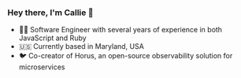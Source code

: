 ### Hey there, I'm Callie 👋

- 👩‍💻 Software Engineer with several years of experience in both JavaScript and Ruby
- 🇺🇸 Currently based in Maryland, USA
- 🐦 Co-creator of Horus, an open-source observability solution for microservices

<!--
**callieburuchara/callieburuchara** is a ✨ _special_ ✨ repository because its `README.md` (this file) appears on your GitHub profile.

Here are some ideas to get you started:

- 🔭 I’m currently working on ...
- 🌱 I’m currently learning ...
- 👯 I’m looking to collaborate on ...
- 🤔 I’m looking for help with ...
- 💬 Ask me about ...
- 📫 How to reach me: ...
- 😄 Pronouns: ...
- ⚡ Fun fact: ...
-->
